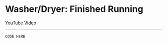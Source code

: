 # Washer/Dryer: Finished Running

[YouTube Video](https://www.youtube.com/morgansmodifications)
___

```
CODE HERE
```
